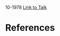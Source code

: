 

10-1978
[Link to Talk](https://www.churchofjesuschrist.org/study/general-conference/1978/10/welfare-session?lang=eng)



# References
